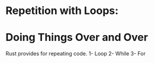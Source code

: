 # Repetition with Loops: 
# Doing Things Over and Over
Rust provides for repeating code.
1- Loop
2- While
3- For
